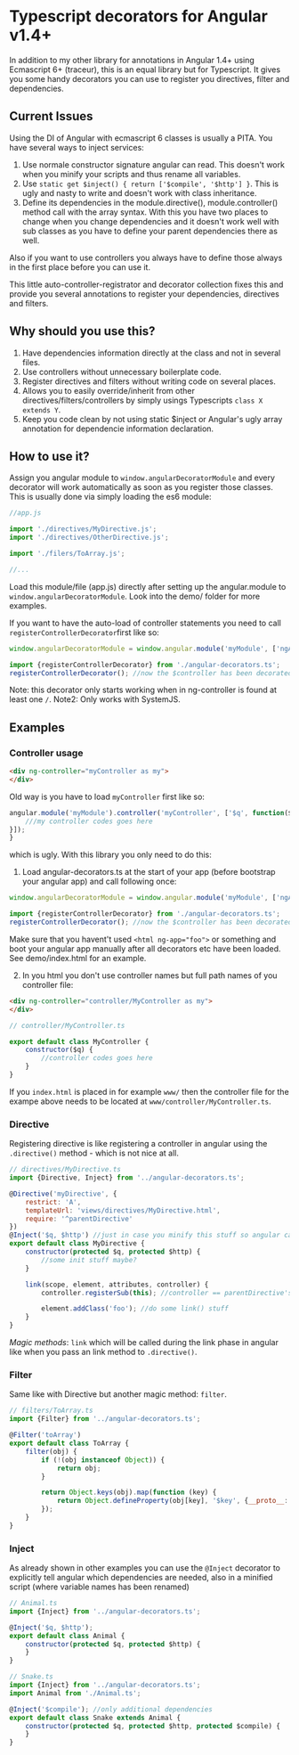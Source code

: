 # Typescript decorators for Angular v1.4+

In addition to my other library for annotations in Angular 1.4+ using Ecmascript 6+ (traceur), this is an equal library but for Typescript.
It gives you some handy decorators you can use to register you directives, filter and dependencies.

## Current Issues

Using the DI of Angular with ecmascript 6 classes is usually a PITA. You have several ways to inject services:

1. Use normale constructor signature angular can read. This doesn't work when you minify your scripts and thus rename all variables.
2. Use `static get $inject() { return ['$compile', '$http'] }`. This is ugly and nasty to write and doesn't work with class inheritance.
3. Define its dependencies in the module.directive(), module.controller() method call with the array syntax. With this you have two places to change when you change dependencies and it doesn't work well with sub classes as you have to define your parent dependencies there as well.

Also if you want to use controllers you always have to define those always in the first place before you can use it.

This little auto-controller-registrator and decorator collection fixes this and provide you several annotations to register your dependencies, directives and filters.

## Why should you use this?

1. Have dependencies information directly at the class and not in several files.
2. Use controllers without unnecessary boilerplate code.
3. Register directives and filters without writing code on several places.
4. Allows you to easily override/inherit from other directives/filters/controllers by simply usings Typescripts `class X extends Y`.
5. Keep you code clean by not using static $inject or Angular's ugly array annotation for dependencie information declaration.

## How to use it?

Assign you angular module to `window.angularDecoratorModule` and every decorator will work automatically as soon as you register those classes.
This is usually done via simply loading the es6 module:

```javascript
//app.js

import './directives/MyDirective.js';
import './directives/OtherDirective.js';

import './filers/ToArray.js';

//...
```

Load this module/file (app.js) directly after setting up the angular.module to `window.angularDecoratorModule`. Look into the demo/ folder for more examples.

If you want to have the
auto-load of controller statements you need to call `registerControllerDecorator`first like so:

```javascript
window.angularDecoratorModule = window.angular.module('myModule', ['ngAnimate']);

import {registerControllerDecorator} from './angular-decorators.ts';
registerControllerDecorator(); //now the $controller has been decorated
```
Note: this decorator only starts working when in ng-controller is found at least one `/`.
Note2: Only works with SystemJS.

## Examples

### Controller usage

```html
<div ng-controller="myController as my">
</div>
```

Old way is you have to load `myController` first like so:

```javascript
angular.module('myModule').controller('myController', ['$q', function($q){
    ///my controller codes goes here
}]);
}
```

which is ugly. With this library you only need to do this:

1. Load angular-decorators.ts at the start of your app (before bootstrap your angular app) and call following once:

```javascript
window.angularDecoratorModule = window.angular.module('myModule', ['ngAnimate']);

import {registerControllerDecorator} from './angular-decorators.ts';
registerControllerDecorator(); //now the $controller has been decorated
```

Make sure that you havent't used `<html ng-app="foo">` or something and boot your angular app manually after all decorators etc have been loaded. See demo/index.html for an example.

2. In you html you don't use controller names but full path names of you controller file:

```html
<div ng-controller="controller/MyController as my">
</div>
```

```javascript
// controller/MyController.ts

export default class MyController {
    constructor($q) {
        //controller codes goes here
    }
}
```

If you `index.html` is placed in for example `www/` then the controller file for the exampe above needs to be located at `www/controller/MyController.ts`.


### Directive

Registering directive is like registering a controller in angular using the `.directive()` method - which is not nice at all.

```javascript
// directives/MyDirective.ts
import {Directive, Inject} from '../angular-decorators.ts';

@Directive('myDirective', {
    restrict: 'A',
    templateUrl: 'views/directives/MyDirective.html',
    require: '^parentDirective'
})
@Inject('$q, $http') //just in case you minify this stuff so angular can't read constructor signature
export default class MyDirective {
    constructor(protected $q, protected $http) {
        //some init stuff maybe?
    }

    link(scope, element, attributes, controller) {
        controller.registerSub(this); //controller == parentDirective's controller

        element.addClass('foo'); //do some link() stuff
    }
}
```

*Magic methods*: `link` which will be called during the link phase in angular like when you pass an link method to `.directive()`.

### Filter

Same like with Directive but another magic method: `filter`.

```javascript
// filters/ToArray.ts
import {Filter} from '../angular-decorators.ts';

@Filter('toArray')
export default class ToArray {
    filter(obj) {
        if (!(obj instanceof Object)) {
            return obj;
        }

        return Object.keys(obj).map(function (key) {
            return Object.defineProperty(obj[key], '$key', {__proto__: null, value: key});
        });
    }
}
```

### Inject

As already shown in other examples you can use the `@Inject` decorator to explicitly tell angular which dependencies are needed, also in a minified script (where variable names has been renamed)

```javascript
// Animal.ts
import {Inject} from '../angular-decorators.ts';

@Inject('$q, $http');
export default class Animal {
    constructor(protected $q, protected $http) {
    }
}
```

```javascript
// Snake.ts
import {Inject} from '../angular-decorators.ts';
import Animal from './Animal.ts';

@Inject('$compile'); //only additional dependencies
export default class Snake extends Animal {
    constructor(protected $q, protected $http, protected $compile) {
    }
}
```